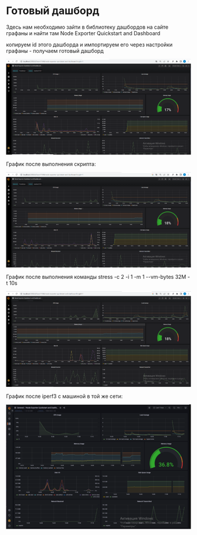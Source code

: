 # Готовый дашборд

Здесь нам необходимо зайти в библиотеку дашбордов на сайте графаны и найти там Node Exporter Quickstart and Dashboard

копируем id этого дашборда и импортируем его через настройки графаны - получаем готовый дашборд

![](Screens/node.png)

График после выполнения скрипта:

![](Screens/after.png)

График после выполнения команды stress -c 2 -i 1 -m 1 --vm-bytes 32M -t 10s

![](Screens/stress.png)

График после iperf3 с машиной в той же сети:

![](Screens/iperf.png)

